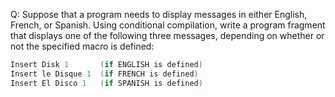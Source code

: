 Q: Suppose that a program needs to display messages in either English, French,
or Spanish. Using conditional compilation, write a program fragment that
displays one of the following three messages, depending on whether or not the
specified macro is defined:

```c
Insert Disk 1       (if ENGLISH is defined)
Insert le Disque 1  (if FRENCH is defined)
Insert El Disco 1   (if SPANISH is defined)
```
